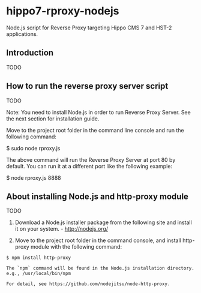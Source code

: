 hippo7-rproxy-nodejs
====================

Node.js script for Reverse Proxy targeting Hippo CMS 7 and HST-2 applications.

Introduction
------------

TODO

How to run the reverse proxy server script
------------------------------------------

TODO

  Note: You need to install Node.js in order to run Reverse Proxy Server. See the next section for installation guide.

  Move to the project root folder in the command line console and run the following command:

  $ sudo node rproxy.js

  The above command will run the Reverse Proxy Server at port 80 by default.
  You can run it at a different port like the following example:

  $ node rproxy.js 8888


About installing Node.js and http-proxy module
----------------------------------------------

TODO

  1. Download a Node.js installer package from the following site and install it on your system.
    - http://nodejs.org/

  2. Move to the project root folder in the command console, and install http-proxy module with the following command:

    $ npm install http-proxy

    The `npm` command will be found in the Node.js installation directory. e.g., /usr/local/bin/npm

    For detail, see https://github.com/nodejitsu/node-http-proxy.


